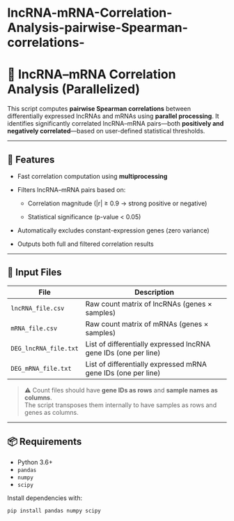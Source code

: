 # lncRNA-mRNA-Correlation-Analysis-pairwise-Spearman-correlations-

# 🧬 lncRNA–mRNA Correlation Analysis (Parallelized)

This script computes **pairwise Spearman correlations** between differentially expressed lncRNAs and mRNAs using **parallel processing**. It identifies significantly correlated lncRNA–mRNA pairs—both **positively and negatively correlated**—based on user-defined statistical thresholds.

---

## 🚀 Features

- Fast correlation computation using **multiprocessing**
  
- Filters lncRNA–mRNA pairs based on:
  
  - Correlation magnitude (|r| ≥ 0.9 → strong positive or negative)
    
  - Statistical significance (p-value < 0.05)
- Automatically excludes constant-expression genes (zero variance)
  
- Outputs both full and filtered correlation results

---

## 📁 Input Files

| File                     | Description                                |
|--------------------------|--------------------------------------------|
| `lncRNA_file.csv`        | Raw count matrix of lncRNAs (genes × samples) |
| `mRNA_file.csv`          | Raw count matrix of mRNAs (genes × samples)  |
| `DEG_lncRNA_file.txt`    | List of differentially expressed lncRNA gene IDs (one per line) |
| `DEG_mRNA_file.txt`      | List of differentially expressed mRNA gene IDs (one per line)   |

> ⚠️ Count files should have **gene IDs as rows** and **sample names as columns**.  
> The script transposes them internally to have samples as rows and genes as columns.

---

## 📦 Requirements

- Python 3.6+
- `pandas`
- `numpy`
- `scipy`

Install dependencies with:

```bash
pip install pandas numpy scipy
